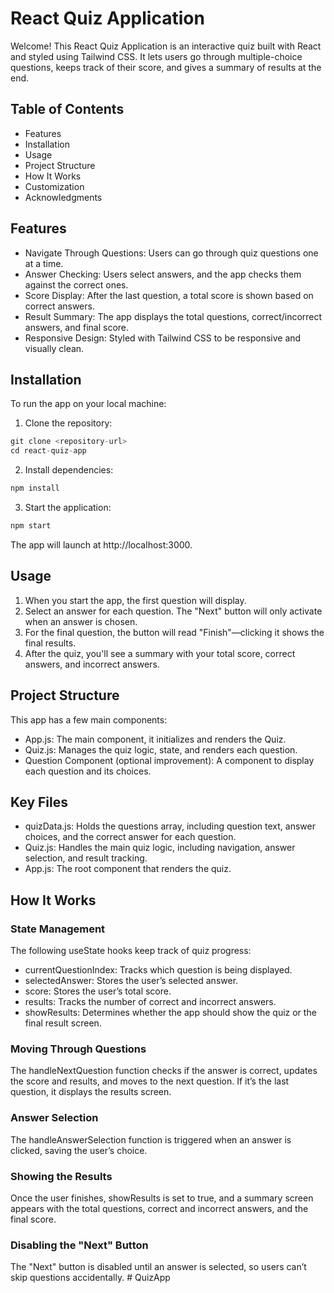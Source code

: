 # React Quiz Application

Welcome! This React Quiz Application is an interactive quiz built with React and styled using Tailwind CSS. It lets users go through multiple-choice questions, keeps track of their score, and gives a summary of results at the end.

## Table of Contents

- Features
- Installation
- Usage
- Project Structure
- How It Works
- Customization
- Acknowledgments

## Features

- Navigate Through Questions: Users can go through quiz questions one at a time.
- Answer Checking: Users select answers, and the app checks them against the correct ones.
- Score Display: After the last question, a total score is shown based on correct answers.
- Result Summary: The app displays the total questions, correct/incorrect answers, and final score.
- Responsive Design: Styled with Tailwind CSS to be responsive and visually clean.

## Installation

To run the app on your local machine:

1. Clone the repository:

```js
git clone <repository-url>
cd react-quiz-app
```

2. Install dependencies:

```js
npm install
```

3. Start the application:

```js
npm start
```

The app will launch at http://localhost:3000.

## Usage

1. When you start the app, the first question will display.
2. Select an answer for each question. The "Next" button will only activate when an answer is chosen.
3. For the final question, the button will read "Finish"—clicking it shows the final results.
4. After the quiz, you'll see a summary with your total score, correct answers, and incorrect answers.

## Project Structure

This app has a few main components:

- App.js: The main component, it initializes and renders the Quiz.
- Quiz.js: Manages the quiz logic, state, and renders each question.
- Question Component (optional improvement): A component to display each question and its choices.

## Key Files

- quizData.js: Holds the questions array, including question text, answer choices, and the correct answer for each question.
- Quiz.js: Handles the main quiz logic, including navigation, answer selection, and result tracking.
- App.js: The root component that renders the quiz.

## How It Works

### State Management

The following useState hooks keep track of quiz progress:

- currentQuestionIndex: Tracks which question is being displayed.
- selectedAnswer: Stores the user’s selected answer.
- score: Stores the user’s total score.
- results: Tracks the number of correct and incorrect answers.
- showResults: Determines whether the app should show the quiz or the final result screen.

### Moving Through Questions

The handleNextQuestion function checks if the answer is correct, updates the score and results, and moves to the next question. If it’s the last question, it displays the results screen.

### Answer Selection

The handleAnswerSelection function is triggered when an answer is clicked, saving the user’s choice.

### Showing the Results

Once the user finishes, showResults is set to true, and a summary screen appears with the total questions, correct and incorrect answers, and the final score.

### Disabling the "Next" Button

The "Next" button is disabled until an answer is selected, so users can’t skip questions accidentally.
#   Q u i z A p p  
 